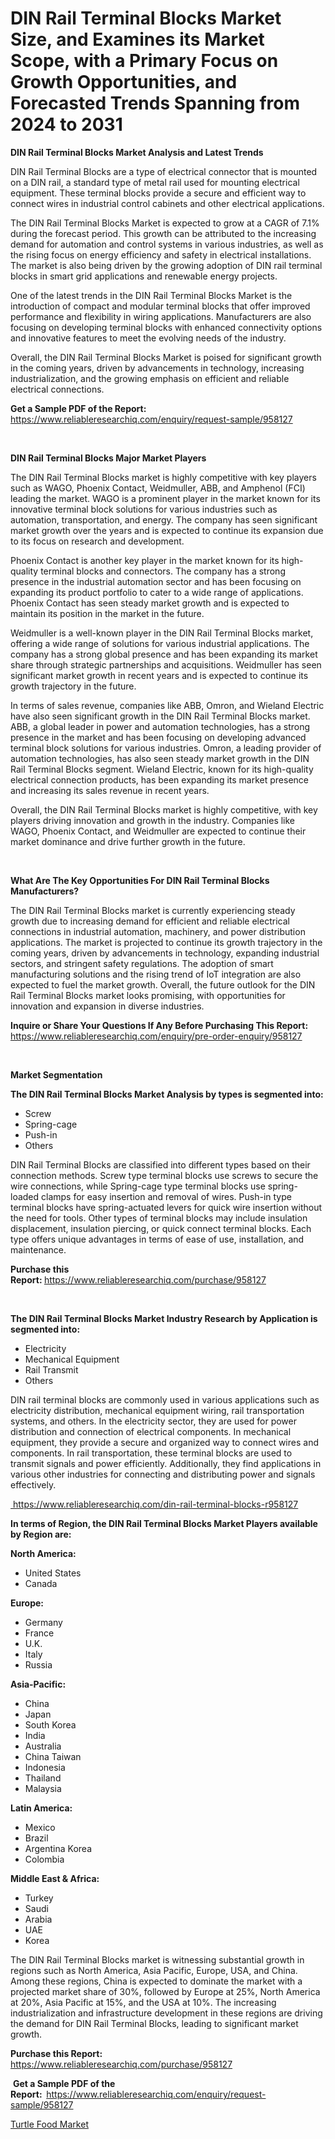 <p><h1>DIN Rail Terminal Blocks Market Size, and Examines its Market Scope, with a Primary Focus on Growth Opportunities, and Forecasted Trends Spanning from 2024 to 2031</h1></p><p><strong>DIN Rail Terminal Blocks Market Analysis and Latest Trends</strong></p>
<p><p>DIN Rail Terminal Blocks are a type of electrical connector that is mounted on a DIN rail, a standard type of metal rail used for mounting electrical equipment. These terminal blocks provide a secure and efficient way to connect wires in industrial control cabinets and other electrical applications.</p><p>The DIN Rail Terminal Blocks Market is expected to grow at a CAGR of 7.1% during the forecast period. This growth can be attributed to the increasing demand for automation and control systems in various industries, as well as the rising focus on energy efficiency and safety in electrical installations. The market is also being driven by the growing adoption of DIN rail terminal blocks in smart grid applications and renewable energy projects.</p><p>One of the latest trends in the DIN Rail Terminal Blocks Market is the introduction of compact and modular terminal blocks that offer improved performance and flexibility in wiring applications. Manufacturers are also focusing on developing terminal blocks with enhanced connectivity options and innovative features to meet the evolving needs of the industry.</p><p>Overall, the DIN Rail Terminal Blocks Market is poised for significant growth in the coming years, driven by advancements in technology, increasing industrialization, and the growing emphasis on efficient and reliable electrical connections.</p></p>
<p><strong>Get a Sample PDF of the Report:&nbsp;</strong> <a href="https://www.reliableresearchiq.com/enquiry/request-sample/958127">https://www.reliableresearchiq.com/enquiry/request-sample/958127</a></p>
<p>&nbsp;</p>
<p><strong>DIN Rail Terminal Blocks Major Market Players</strong></p>
<p><p>The DIN Rail Terminal Blocks market is highly competitive with key players such as WAGO, Phoenix Contact, Weidmuller, ABB, and Amphenol (FCI) leading the market. WAGO is a prominent player in the market known for its innovative terminal block solutions for various industries such as automation, transportation, and energy. The company has seen significant market growth over the years and is expected to continue its expansion due to its focus on research and development.</p><p>Phoenix Contact is another key player in the market known for its high-quality terminal blocks and connectors. The company has a strong presence in the industrial automation sector and has been focusing on expanding its product portfolio to cater to a wide range of applications. Phoenix Contact has seen steady market growth and is expected to maintain its position in the market in the future.</p><p>Weidmuller is a well-known player in the DIN Rail Terminal Blocks market, offering a wide range of solutions for various industrial applications. The company has a strong global presence and has been expanding its market share through strategic partnerships and acquisitions. Weidmuller has seen significant market growth in recent years and is expected to continue its growth trajectory in the future.</p><p>In terms of sales revenue, companies like ABB, Omron, and Wieland Electric have also seen significant growth in the DIN Rail Terminal Blocks market. ABB, a global leader in power and automation technologies, has a strong presence in the market and has been focusing on developing advanced terminal block solutions for various industries. Omron, a leading provider of automation technologies, has also seen steady market growth in the DIN Rail Terminal Blocks segment. Wieland Electric, known for its high-quality electrical connection products, has been expanding its market presence and increasing its sales revenue in recent years.</p><p>Overall, the DIN Rail Terminal Blocks market is highly competitive, with key players driving innovation and growth in the industry. Companies like WAGO, Phoenix Contact, and Weidmuller are expected to continue their market dominance and drive further growth in the future.</p></p>
<p>&nbsp;</p>
<p><strong>What Are The Key Opportunities For DIN Rail Terminal Blocks Manufacturers?</strong></p>
<p><p>The DIN Rail Terminal Blocks market is currently experiencing steady growth due to increasing demand for efficient and reliable electrical connections in industrial automation, machinery, and power distribution applications. The market is projected to continue its growth trajectory in the coming years, driven by advancements in technology, expanding industrial sectors, and stringent safety regulations. The adoption of smart manufacturing solutions and the rising trend of IoT integration are also expected to fuel the market growth. Overall, the future outlook for the DIN Rail Terminal Blocks market looks promising, with opportunities for innovation and expansion in diverse industries.</p></p>
<p><strong>Inquire or Share Your Questions If Any Before Purchasing This Report:</strong> <a href="https://www.reliableresearchiq.com/enquiry/pre-order-enquiry/958127">https://www.reliableresearchiq.com/enquiry/pre-order-enquiry/958127</a></p>
<p>&nbsp;</p>
<p><strong>Market Segmentation</strong></p>
<p><strong>The DIN Rail Terminal Blocks Market Analysis by types is segmented into:</strong></p>
<p><ul><li>Screw</li><li>Spring-cage</li><li>Push-in</li><li>Others</li></ul></p>
<p><p>DIN Rail Terminal Blocks are classified into different types based on their connection methods. Screw type terminal blocks use screws to secure the wire connections, while Spring-cage type terminal blocks use spring-loaded clamps for easy insertion and removal of wires. Push-in type terminal blocks have spring-actuated levers for quick wire insertion without the need for tools. Other types of terminal blocks may include insulation displacement, insulation piercing, or quick connect terminal blocks. Each type offers unique advantages in terms of ease of use, installation, and maintenance.</p></p>
<p><strong>Purchase this Report:&nbsp;</strong><a href="https://www.reliableresearchiq.com/purchase/958127">https://www.reliableresearchiq.com/purchase/958127</a></p>
<p>&nbsp;</p>
<p><strong>The DIN Rail Terminal Blocks Market Industry Research by Application is segmented into:</strong></p>
<p><ul><li>Electricity</li><li>Mechanical Equipment</li><li>Rail Transmit</li><li>Others</li></ul></p>
<p><p>DIN rail terminal blocks are commonly used in various applications such as electricity distribution, mechanical equipment wiring, rail transportation systems, and others. In the electricity sector, they are used for power distribution and connection of electrical components. In mechanical equipment, they provide a secure and organized way to connect wires and components. In rail transportation, these terminal blocks are used to transmit signals and power efficiently. Additionally, they find applications in various other industries for connecting and distributing power and signals effectively.</p></p>
<p><a href="https://www.reliableresearchiq.com/din-rail-terminal-blocks-r958127">&nbsp;https://www.reliableresearchiq.com/din-rail-terminal-blocks-r958127</a></p>
<p><strong>In terms of Region, the DIN Rail Terminal Blocks Market Players available by Region are:</strong></p>
<p>
    <p> <strong> North America: </strong>
        <ul>
            <li>United States</li>
            <li>Canada</li>
        </ul>
        </p> 
    <p> <strong> Europe: </strong>
        <ul>
            <li>Germany</li>
            <li>France</li>
            <li>U.K.</li>
            <li>Italy</li>
            <li>Russia</li>
        </ul>
        </p> 
    <p> <strong> Asia-Pacific: </strong>
        <ul>
            <li>China</li>
            <li>Japan</li>
            <li>South Korea</li>
            <li>India</li>
            <li>Australia</li>
            <li>China Taiwan</li>
            <li>Indonesia</li>
            <li>Thailand</li>
            <li>Malaysia</li>
        </ul>
        </p> 
    <p> <strong> Latin America: </strong>
        <ul>
            <li>Mexico</li>
            <li>Brazil</li>
            <li>Argentina Korea</li>
            <li>Colombia</li>
        </ul>
        </p> 
    <p> <strong> Middle East & Africa: </strong>
        <ul>
            <li>Turkey</li>
            <li>Saudi</li>
            <li>Arabia</li>
            <li>UAE</li>
            <li>Korea</li>
        </ul>
    </p>
    </p>
<p><p>The DIN Rail Terminal Blocks market is witnessing substantial growth in regions such as North America, Asia Pacific, Europe, USA, and China. Among these regions, China is expected to dominate the market with a projected market share of 30%, followed by Europe at 25%, North America at 20%, Asia Pacific at 15%, and the USA at 10%. The increasing industrialization and infrastructure development in these regions are driving the demand for DIN Rail Terminal Blocks, leading to significant market growth.</p></p>
<p><strong>Purchase this Report: </strong><a href="https://www.reliableresearchiq.com/purchase/958127">https://www.reliableresearchiq.com/purchase/958127</a></p>
<p>&nbsp;<strong>Get a Sample PDF of the Report:&nbsp;&nbsp;</strong><a href="https://www.reliableresearchiq.com/enquiry/request-sample/958127">https://www.reliableresearchiq.com/enquiry/request-sample/958127</a></p>
<p><strong></strong></p>
<p><p><a href="https://github.com/AlysaLedner2023/Market-Research-Report-List-2/blob/main/turtle-food-market.md">Turtle Food Market</a></p></p>